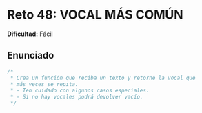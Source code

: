 # Reto 48: VOCAL MÁS COMÚN

**Dificultad:** Fácil

## Enunciado

```Javascript
/*
 * Crea un función que reciba un texto y retorne la vocal que
 * más veces se repita.
 * - Ten cuidado con algunos casos especiales.
 * - Si no hay vocales podrá devolver vacío.
 */
```
